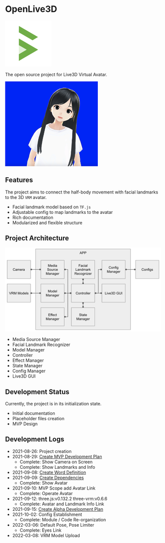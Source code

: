 # OpenLive3D

<img src="asset/design/logo.png" width="150px"/>

The open source project for Live3D Virtual Avatar.

<img src="asset/design/screenshot.png" width="300px"/>

## Features

The project aims to connect the half-body movement with facial landmarks to the 3D `VRM` avatar.

 - Facial landmark model based on `TF.js`
 - Adjustable config to map landmarks to the avatar
 - Rich documentation
 - Modularized and flexible structure

## Project Architecture

![block-diagram](asset/design/block-diagram.png)

 - Media Source Manager
 - Facial Landmark Recognizer
 - Model Manager
 - Controller
 - Effect Manager
 - State Manager
 - Config Manager
 - Live3D GUI

## Development Status

Currently, the project is in its initialization state.

 - Initial documentation
 - Placeholder files creation
 - MVP Design

## Development Logs

 - 2021-08-26: Project creation
 - 2021-08-29: [Create MVP Development Plan](log/2021-08-28-MVP-Development-Process.md)
   - Complete: Show Camera on Screen
   - Complete: Show Landmarks and Info
 - 2021-09-08: [Create Word Definition](log/2021-09-08-Word-Definition.md)
 - 2021-09-09: [Create Dependencies](log/2021-09-09-Dependencies.md)
   - Complete: Show Avatar
 - 2021-09-10: MVP Scope add Avatar Link
   - Complete: Operate Avatar
 - 2021-09-12: three.js:v0.132.2 three-vrm:v0.6.6
   - Complete: Avatar and Landmark Info Link
 - 2021-09-15: [Create Alpha Development Plan](log/2021-09-15-Alpha-Development-Process.md)
 - 2021-10-02: Config Establishment
   - Complete: Module / Code Re-organization
 - 2022-03-06: Default Pose, Pose Limiter
   - Complete: Eyes Link
 - 2022-03-08: VRM Model Upload

